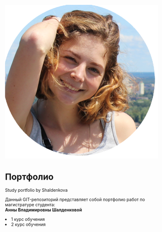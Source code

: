 ![z](https://raw.githubusercontent.com/Shaldenkova/portfolio/master/IMG_0935.png)

# Портфолио
Study portfolio by Shaldenkova

Данный GIT-репозиторий представляет собой портфолио работ по магистратуре студента: </br>
<strong>Анны Владимировны Шалденковой</strong>

<li>1 курс обучения</li>

<li>2 курс обучения</li>
